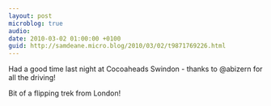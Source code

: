 ```yaml
---
layout: post
microblog: true
audio: 
date: 2010-03-02 01:00:00 +0100
guid: http://samdeane.micro.blog/2010/03/02/t9871769226.html
---
```

Had a good time last night at Cocoaheads Swindon - thanks to @abizern for all the driving!

Bit of a flipping trek from London!
